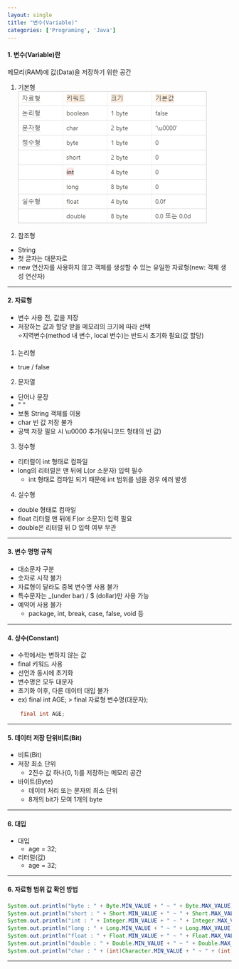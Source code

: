```yaml
---
layout: single
title: "변수(Variable)"
categories: ['Programing', 'Java']
---
```


#### 1. 변수(Variable)란   
메모리(RAM)에 값(Data)을 저장하기 위한 공간   
   
1) 기본형   
![Alt text](/assets/images/variable01.png)   
   
2) 참조형   
* String   
* 첫 글자는 대문자로   
* new 연산자를 사용하지 않고 객체를 생성할 수 있는 유일한 자료형(new: 객체 생성 연산자)   
   
* * *

#### 2. 자료형   
* 변수 사용 전, 값을 저장   
* 저장하는 값과 할당 받을 메모리의 크기에 따라 선택   
⭐지역변수(method 내 변수, local 변수)는 반드시 초기화 필요(값 할당)   
   
1) 논리형   
* true / false   
   

2) 문자열   
* 단어나 문장   
* " "   
* 보통 String 객체를 이용   
* char 빈 값 저장 불가   
* 공백 저장 필요 시 \u0000 추가(유니코드 형태의 빈 값)   
   
3) 정수형   
* 리터럴이 int 형태로 컴파일   
* long의 리터럴은 맨 뒤에 L(or 소문자) 입력 필수   
    * int 형태로 컴파일 되기 때문에 int 범위를 넘을 경우 에러 발생   
    
4) 실수형   
* double 형태로 컴파일   
* float 리터럴 맨 뒤에 F(or 소문자) 입력 필요   
* double은 리터럴 뒤 D 입력 여부 무관   
   
* * *
#### 3. 변수 명명 규칙   
* 대소문자 구분    
* 숫자로 시작 불가   
* 자료형이 달라도 중복 변수명 사용 불가   
* 특수문자는 _(under bar) / $ (dollar)만 사용 가능   
* 예약어 사용 불가   
    * package, int, break, case, false, void 등   
   
* * *
#### 4. 상수(Constant)
* 수학에서는 변하지 않는 값   
* final 키워드 사용   
* 선언과 동시에 초기화   
* 변수명은 모두 대문자   
* 초기화 이후, 다른 데이터 대입 불가   
* ex) final int AGE; > final 자료형 변수명(대문자);    
   
``` java
    final int AGE;
```   
   
* * *
#### 5. 데이터 저장 단위비트(Bit)
* 비트(Bit)
* 저장 최소 단위   
    * 2진수 값 하나(0, 1)를 저장하는 메모리 공간   
* 바이트(Byte)   
    * 데이터 처리 또는 문자의 최소 단위   
    * 8개의 bit가 모여 1개의 byte   
       
* * *
#### 6. 대입
* 대입   
    * age = 32;   
* 리터럴(값)   
    * age = 32;   
       
* * *
#### 6. 자료형 범위 값 확인 방법
``` java
System.out.println("byte : " + Byte.MIN_VALUE + " ~ " + Byte.MAX_VALUE);
System.out.println("short : " + Short.MIN_VALUE + " ~ " + Short.MAX_VALUE);
System.out.println("int : " + Integer.MIN_VALUE + " ~ " + Integer.MAX_VALUE);
System.out.println("long : " + Long.MIN_VALUE + " ~ " + Long.MAX_VALUE);
System.out.println("float : " + Float.MIN_VALUE + " ~ " + Float.MAX_VALUE);
System.out.println("double : " + Double.MIN_VALUE + " ~ " + Double.MAX_VALUE);
System.out.println("char : " + (int)Character.MIN_VALUE + " ~ " + (int)Character.MAX_VALUE);
```   

***